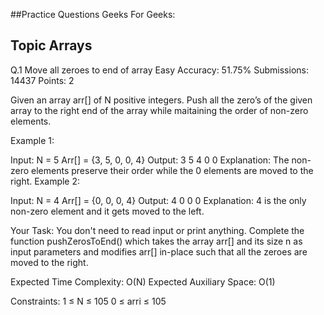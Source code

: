 ##Practice Questions Geeks For Geeks:

## Topic <b>Arrays</b>
Q.1 Move all zeroes to end of array 
Easy Accuracy: 51.75% Submissions: 14437 Points: 2

Given an array arr[] of N positive integers. Push all the zero’s of the given array to the right end of the array while maitaining 
the order of non-zero elements.


Example 1:

Input:
N = 5
Arr[] = {3, 5, 0, 0, 4}
Output: 3 5 4 0 0
Explanation: The non-zero elements
preserve their order while the 0
elements are moved to the right.
Example 2:

Input:
N = 4
Arr[] = {0, 0, 0, 4}
Output: 4 0 0 0
Explanation: 4 is the only non-zero
element and it gets moved to the left.

Your Task:
You don't need to read input or print anything. Complete the function pushZerosToEnd() which takes the array arr[] and its size n 
as input parameters and modifies arr[] in-place such that all the zeroes are moved to the right.  


Expected Time Complexity: O(N)
Expected Auxiliary Space: O(1)


Constraints:
1 ≤ N ≤ 105
0 ≤ arri ≤ 105
